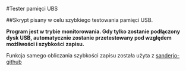 #Tester pamięci UBS

##Skrypt pisany w celu szybkiego testowania pamięci USB.

**Program jest w trybie monitorowania. Gdy tylko zostanie podłączony dysk USB, automatycznie zostanie przetestowany pod względem możliwości i szybkości zapisu.**

Funkcja samego obliczania szybkości zapisu została użyta z [sanderjo-github](https://github.com/sanderjo/disk-speed)
